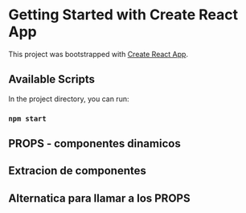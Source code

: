 # Getting Started with Create React App

This project was bootstrapped with [Create React App](https://github.com/facebook/create-react-app).

## Available Scripts

In the project directory, you can run:

### `npm start`

## PROPS - componentes dinamicos
## Extracion de componentes
## Alternatica para llamar a los PROPS
